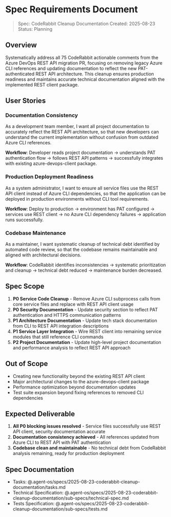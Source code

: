 # Spec Requirements Document

> Spec: CodeRabbit Cleanup Documentation
> Created: 2025-08-23
> Status: Planning

## Overview

Systematically address all 75 CodeRabbit actionable comments from the Azure DevOps REST API migration PR, focusing on removing legacy Azure CLI references and updating documentation to reflect the new PAT-authenticated REST API architecture. This cleanup ensures production readiness and maintains accurate technical documentation aligned with the implemented REST client package.

## User Stories

### Documentation Consistency

As a development team member, I want all project documentation to accurately reflect the REST API architecture, so that new developers can understand the current implementation without confusion from outdated Azure CLI references.

**Workflow**: Developer reads project documentation → understands PAT authentication flow → follows REST API patterns → successfully integrates with existing azure-devops-client package.

### Production Deployment Readiness

As a system administrator, I want to ensure all service files use the REST API client instead of Azure CLI dependencies, so that the application can be deployed in production environments without CLI tool requirements.

**Workflow**: Deploy to production → environment has PAT configured → services use REST client → no Azure CLI dependency failures → application runs successfully.

### Codebase Maintenance

As a maintainer, I want systematic cleanup of technical debt identified by automated code review, so that the codebase remains maintainable and aligned with architectural decisions.

**Workflow**: CodeRabbit identifies inconsistencies → systematic prioritization and cleanup → technical debt reduced → maintenance burden decreased.

## Spec Scope

1. **P0 Service Code Cleanup** - Remove Azure CLI subprocess calls from core service files and replace with REST API client usage
2. **P0 Security Documentation** - Update security section to reflect PAT authentication and HTTPS communication patterns
3. **P1 Architecture Documentation** - Update tech stack documentation from CLI to REST API integration descriptions
4. **P1 Service Layer Integration** - Wire REST client into remaining service modules that still reference CLI commands
5. **P2 Project Documentation** - Update high-level project documentation and performance analysis to reflect REST API approach

## Out of Scope

- Creating new functionality beyond the existing REST API client
- Major architectural changes to the azure-devops-client package
- Performance optimization beyond documentation updates
- Test suite expansion beyond fixing references to removed CLI dependencies

## Expected Deliverable

1. **All P0 blocking issues resolved** - Service files successfully use REST API client, security documentation accurate
2. **Documentation consistency achieved** - All references updated from Azure CLI to REST API with PAT authentication
3. **Codebase clean and maintainable** - No technical debt from CodeRabbit analysis remaining, ready for production deployment

## Spec Documentation

- Tasks: @.agent-os/specs/2025-08-23-coderabbit-cleanup-documentation/tasks.md
- Technical Specification: @.agent-os/specs/2025-08-23-coderabbit-cleanup-documentation/sub-specs/technical-spec.md
- Tests Specification: @.agent-os/specs/2025-08-23-coderabbit-cleanup-documentation/sub-specs/tests.md
